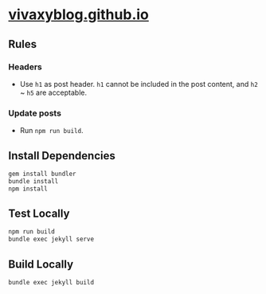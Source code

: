 # [vivaxyblog.github.io](https://vivaxyblog.github.io)

## Rules

### Headers

- Use `h1` as post header. `h1` cannot be included in the post content, and `h2` ~ `h5` are acceptable.

### Update posts

- Run `npm run build`.

## Install Dependencies

```sh
gem install bundler
bundle install
npm install
```

## Test Locally

```sh
npm run build
bundle exec jekyll serve
```

## Build Locally

```sh
bundle exec jekyll build
```
